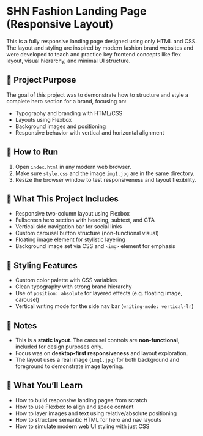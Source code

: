 # SHN Fashion Landing Page (Responsive Layout)

This is a fully responsive landing page designed using only HTML and CSS. The layout and styling are inspired by modern fashion brand websites and were developed to teach and practice key frontend concepts like flex layout, visual hierarchy, and minimal UI structure.

## 🧠 Project Purpose

The goal of this project was to demonstrate how to structure and style a complete hero section for a brand, focusing on:

- Typography and branding with HTML/CSS
- Layouts using Flexbox
- Background images and positioning
- Responsive behavior with vertical and horizontal alignment

## 🧱 How to Run

1. Open `index.html` in any modern web browser.
2. Make sure `style.css` and the image `img1.jpg` are in the same directory.
3. Resize the browser window to test responsiveness and layout flexibility.

## 🚀 What This Project Includes

- Responsive two-column layout using Flexbox
- Fullscreen hero section with heading, subtext, and CTA
- Vertical side navigation bar for social links
- Custom carousel button structure (non-functional visual)
- Floating image element for stylistic layering
- Background image set via CSS and `<img>` element for emphasis

## 🎨 Styling Features

- Custom color palette with CSS variables
- Clean typography with strong brand hierarchy
- Use of `position: absolute` for layered effects (e.g. floating image, carousel)
- Vertical writing mode for the side nav bar (`writing-mode: vertical-lr`)

## 📌 Notes

- This is a **static layout**. The carousel controls are **non-functional**, included for design purposes only.
- Focus was on **desktop-first responsiveness** and layout exploration.
- The layout uses a real image (`img1.jpg`) for both background and foreground to demonstrate image layering.

## 🧠 What You’ll Learn

- How to build responsive landing pages from scratch
- How to use Flexbox to align and space content
- How to layer images and text using relative/absolute positioning
- How to structure semantic HTML for hero and nav layouts
- How to simulate modern web UI styling with just CSS
